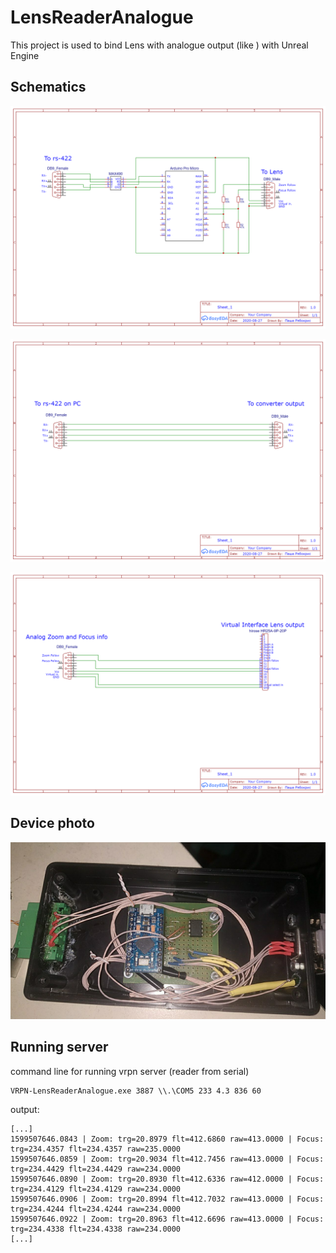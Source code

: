 # LensReaderAnalogue

This project is used to bind Lens with analogue output (like ) with Unreal Engine

## Schematics

![Main module](/schematic/module.png?raw=true "Main module")

![Cable for connecting with PC](/schematic/module_to_pc.png?raw=true "Cable for connecting with PC")

![Cable for connecting with LENS](/schematic/module_to_lens.png?raw=true "Cable for connecting with LENS")

## Device photo

![Device photo](/schematic/photo.jpeg?raw=true "Device photo")

## Running server

command line for running vrpn server (reader from serial)

```
VRPN-LensReaderAnalogue.exe 3887 \\.\COM5 233 4.3 836 60
```
output:
```
[...]
1599507646.0843 | Zoom: trg=20.8979 flt=412.6860 raw=413.0000 | Focus: trg=234.4357 flt=234.4357 raw=235.0000
1599507646.0859 | Zoom: trg=20.9034 flt=412.7456 raw=413.0000 | Focus: trg=234.4429 flt=234.4429 raw=234.0000
1599507646.0890 | Zoom: trg=20.8930 flt=412.6336 raw=412.0000 | Focus: trg=234.4129 flt=234.4129 raw=234.0000
1599507646.0906 | Zoom: trg=20.8994 flt=412.7032 raw=413.0000 | Focus: trg=234.4244 flt=234.4244 raw=234.0000
1599507646.0922 | Zoom: trg=20.8963 flt=412.6696 raw=413.0000 | Focus: trg=234.4338 flt=234.4338 raw=234.0000
[...]
```




